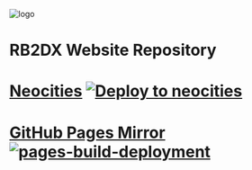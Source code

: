 ![logo](https://github.com/hmxmilohax/RB2DX-Site/blob/main/docs/images/logo.png?raw=true)
# RB2DX Website Repository
# [Neocities](https://rb2deluxe.neocities.org/) [![Deploy to neocities](https://github.com/hmxmilohax/RB2DX-Site/actions/workflows/deploy.yml/badge.svg)](https://github.com/hmxmilohax/RB2DX-Site/actions/workflows/deploy.yml)
# [GitHub Pages Mirror](https://hmxmilohax.github.io/RB2DX-Site/) [![pages-build-deployment](https://github.com/hmxmilohax/RB2DX-Site/actions/workflows/pages/pages-build-deployment/badge.svg)](https://github.com/hmxmilohax/RB2DX-Site/actions/workflows/pages/pages-build-deployment)
